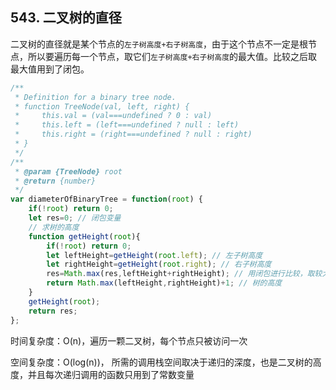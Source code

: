 ## 543. 二叉树的直径

二叉树的直径就是某个节点的`左子树高度+右子树高度`，由于这个节点不一定是根节点，所以要遍历每一个节点，取它们`左子树高度+右子树高度`的最大值。比较之后取最大值用到了闭包。

```javascript
/**
 * Definition for a binary tree node.
 * function TreeNode(val, left, right) {
 *     this.val = (val===undefined ? 0 : val)
 *     this.left = (left===undefined ? null : left)
 *     this.right = (right===undefined ? null : right)
 * }
 */
/**
 * @param {TreeNode} root
 * @return {number}
 */
var diameterOfBinaryTree = function(root) {
    if(!root) return 0;
    let res=0; // 闭包变量
    // 求树的高度
    function getHeight(root){
        if(!root) return 0;
        let leftHeight=getHeight(root.left); // 左子树高度
        let rightHeight=getHeight(root.right); // 右子树高度
        res=Math.max(res,leftHeight+rightHeight); // 用闭包进行比较，取较大值
        return Math.max(leftHeight,rightHeight)+1; // 树的高度 
    }
    getHeight(root);
    return res;
};


```

时间复杂度：O(n)，遍历一颗二叉树，每个节点只被访问一次

空间复杂度：O(log(n))， 所需的调用栈空间取决于递归的深度，也是二叉树的高度，并且每次递归调用的函数只用到了常数变量